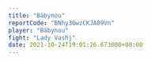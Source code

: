 ```yaml
---
title: "Bãbynou"
reportCode: "BNhy3GwzCKJA89Vn"
player: "Bãbynou"
fight: "Lady Vashj"
date: 2021-10-24T19:01:26.673000+00:00
---
```

